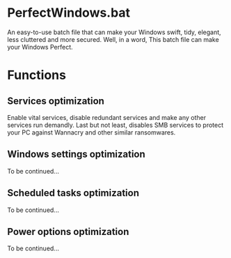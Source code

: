 # PerfectWindows.bat
An easy-to-use batch file that can make your Windows swift, tidy, elegant, less cluttered and more secured. 
Well, in a word, This batch file can make your Windows Perfect.

# Functions

## Services optimization
Enable vital services, disable redundant services and make any other services run demandly. Last but not least, disables SMB services to protect your PC against Wannacry and other similar ransomwares.

## Windows settings optimization
To be continued...

## Scheduled tasks optimization
To be continued...

## Power options optimization
To be continued...
